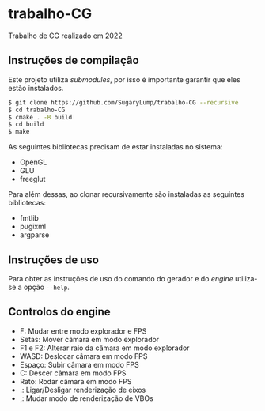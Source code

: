 # trabalho-CG
Trabalho de CG realizado em 2022

## Instruções de compilação
Este projeto utiliza _submodules_, por isso é importante garantir que eles estão instalados.

```bash
$ git clone https://github.com/SugaryLump/trabalho-CG --recursive
$ cd trabalho-CG
$ cmake . -B build
$ cd build
$ make
```

As seguintes bibliotecas precisam de estar instaladas no sistema:
 - OpenGL
 - GLU
 - freeglut

Para além dessas, ao clonar recursivamente são instaladas as seguintes bibliotecas:
 - fmtlib
 - pugixml
 - argparse
 
 ## Instruções de uso
 Para obter as instruções de uso do comando do gerador e do _engine_ utiliza-se a opção ``--help``.
 
 ## Controlos do engine
 
  - F: Mudar entre modo explorador e FPS
  - Setas: Mover câmara em modo explorador
  - F1 e F2: Alterar raio da câmara em modo explorador
  - WASD: Deslocar câmara em modo FPS
  - Espaço: Subir câmara em modo FPS
  - C: Descer câmara em modo FPS
  - Rato: Rodar câmara em modo FPS
  - .: Ligar/Desligar renderização de eixos
  - ,: Mudar modo de renderização de VBOs
